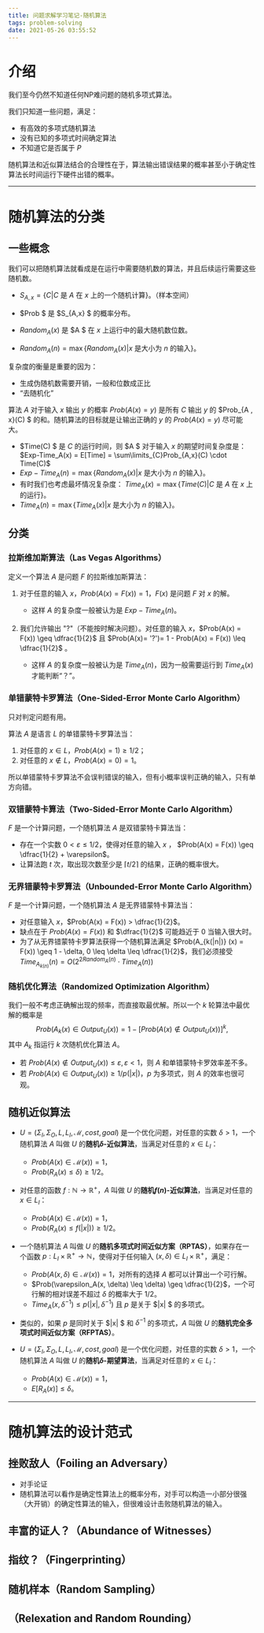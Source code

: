 ```yaml
---
title: 问题求解学习笔记-随机算法
tags: problem-solving
date: 2021-05-26 03:55:52
---
```



# 介绍

我们至今仍然不知道任何NP难问题的随机多项式算法。

我们只知道一些问题，满足：

- 有高效的多项式随机算法
- 没有已知的多项式时间确定算法
- 不知道它是否属于 $P$

随机算法和近似算法结合的合理性在于，算法输出错误结果的概率甚至小于确定性算法长时间运行下硬件出错的概率。

<!--more -->



---

# 随机算法的分类

## 一些概念

我们可以把随机算法就看成是在运行中需要随机数的算法，并且后续运行需要这些随机数。

- $S_{A,x} = \{ C | C \text{ 是 }A \text{ 在 }x \text{ 上的一个随机计算}\}$。（样本空间）
- $Prob $ 是 $S_{A,x} $ 的概率分布。

- $Random_A(x)$ 是 $A $ 在 $x$ 上运行中的最大随机数位数。
- $Random_A(n) = \max\{Random_A(x) | x \text{ 是大小为 } n \text{ 的输入}\}$。

复杂度的衡量是重要的因为：

- 生成伪随机数需要开销，一般和位数成正比
- “去随机化”



算法 $A$ 对于输入 $x$ 输出 $y$ 的概率 $Prob(A(x) = y)$ 是所有 $C$ 输出 $y$ 的 $Prob_{A , x}(C) $ 的和。随机算法的目标就是让输出正确的 $y$ 的 $Prob(A(x) = y)$ 尽可能大。

- $Time(C) $ 是 $C$ 的运行时间，则 $A $ 对于输入 $x$ 的期望时间复杂度是： $Exp-Time_A(x) = E[Time] = \sum\limits_{C}Prob_{A,x}(C) \cdot Time(C)$
- $Exp-Time_A(n) = \max\{Random_A(x) | x \text{ 是大小为 } n \text{ 的输入}\}$。
- 有时我们也考虑最坏情况复杂度： $Time_A(x) = \max\{Time(C) | C \text{ 是 }A \text{ 在 }  x \text{ 上的运行} \}$。
- $Time_A(n) = \max\{Time_A(x) | x \text{ 是大小为 } n \text{ 的输入} \}$。

## 分类

### 拉斯维加斯算法（Las Vegas Algorithms）

定义一个算法 $A$ 是问题 $F$ 的拉斯维加斯算法：

1. 对于任意的输入 $x$，$Prob(A(x) = F(x)) = 1$，$F(x)$ 是问题 $F$ 对 $x$ 的解。
   - 这样 $A$ 的复杂度一般被认为是 $Exp-Time_A(n)$。

2. 我们允许输出 "?"（不能按时解决问题）。对任意的输入 $x$，$Prob(A(x) = F(x)) \geq \dfrac{1}{2}$ 且 $Prob(A(x)= '?')=  1 - Prob(A(x) = F(x)) \leq \dfrac{1}{2}$ 。
   - 这样 $A$ 的复杂度一般被认为是 $Time_A(n)$，因为一般需要运行到 $Time_A(x)$ 才能判断“？”。



### 单错蒙特卡罗算法（One-Sided-Error Monte Carlo Algorithm）

只对判定问题有用。

算法 $A$ 是语言 $L$ 的单错蒙特卡罗算法当：

1. 对任意的 $x \in L$，$Prob(A(x) = 1 ) \geq 1/2$；
2. 对任意的 $x \notin L$，$Prob(A(x)  = 0) = 1$。

所以单错蒙特卡罗算法不会误判错误的输入，但有小概率误判正确的输入，只有单方向错。



### 双错蒙特卡算法（Two-Sided-Error Monte Carlo Algorithm）

$F$ 是一个计算问题，一个随机算法 $A$ 是双错蒙特卡算法当：

- 存在一个实数 $0 < \varepsilon \leq 1/2$，使得对任意的输入 $x$ ， $Prob(A(x) = F(x)) \geq \dfrac{1}{2}  + \varepsilon$。
- 让算法跑 $t$ 次，取出现次数至少是 $\lceil t / 2 \rceil$ 的结果，正确的概率很大。



### 无界错蒙特卡罗算法（Unbounded-Error Monte Carlo Algorithm）

$F$ 是一个计算问题，一个随机算法 $A$ 是无界错蒙特卡算法当：

- 对任意输入 $x$，$Prob(A(x) = F(x)) > \dfrac{1}{2}$。
- 缺点在于 $Prob(A(x) = F(x))$ 和 $\dfrac{1}{2}$ 可能趋近于 $0$ 当输入很大时。
- 为了从无界错蒙特卡罗算法获得一个随机算法满足 $Prob(A_{k(|n|)} (x) = F(x)) \geq 1 - \delta, 0 \leq \delta \leq \dfrac{1}{2}$，我们必须接受 $Time_{A_{k(n)}}(n) = O(2^{2Random_A(n)} \cdot Time_A(n))$



### 随机优化算法（Randomized Optimization Algorithm）

我们一般不考虑正确解出现的频率，而直接取最优解。所以一个 $k$ 轮算法中最优解的概率是
$$
Prob(A_k(x) \in Output_U(x)) = 1 - [Prob(A(x) \notin Output_U(x))]^k,
$$
其中 $A_k$ 指运行 $k$ 次随机优化算法 $A$。

- 若 $Prob(A(x) \notin Output_U(x)) \leq \varepsilon, \varepsilon < 1$，则 $A$ 和单错蒙特卡罗效率差不多。
- 若 $Prob(A(x) \in Output_U(x)) \geq 1 / p(|x|)$，$p$ 为多项式，则 $A$ 的效率也很可观。



## 随机近似算法

- $U = (\Sigma_I, \Sigma_O, L, L_I,\mathcal{M}, cost, goal)$ 是一个优化问题，对任意的实数 $\delta > 1$，一个随机算法 $A$ 叫做 $U$ 的**随机$\delta$-近似算法**，当满足对任意的 $x\in L_I$：
  - $Prob(A(x) \in \mathcal{M}(x)) = 1$，
  - $Prob(R_A(x) \leq \delta)\geq 1/ 2$。
- 对任意的函数 $f :\mathbb{N} \to \mathbb{R}^+$，$A$ 叫做 $U$ 的**随机$f(n)$-近似算法**，当满足对任意的 $x \in L_I$：
  - $Prob(A(x) \in \mathcal{M}(x)) = 1$，
  - $Prob(R_A(x) \leq f(|x|)) \geq 1/2$。
- 一个随机算法 $A$ 叫做 $U$ 的**随机多项式时间近似方案（RPTAS）**，如果存在一个函数 $p: L_I \times \mathbb{R}^+ \to \mathbb{N}$，使得对于任何输入 $(x, \delta) \in L_I \times \mathbb{R}^+$，满足：
  - $Prob(A(x, \delta) \in  \mathcal{M}(x)) = 1$，对所有的选择 $A$ 都可以计算出一个可行解。
  - $Prob(\varepsilon_A(x, \delta) \leq \delta) \geq \dfrac{1}{2}$，一个可行解的相对误差不超过 $\delta$ 的概率大于 $1/2$。
  - $Time_A(x, \delta^{-1}) \leq p(|x| , \delta^{-1})$ 且 $p$ 是关于 $|x| $ 的多项式。
- 类似的，如果 $p$ 是同时关于 $|x| $ 和 $\delta^{-1}$ 的多项式，$A$ 叫做 $U$ 的**随机完全多项式时间近似方案（RFPTAS）**。



- $U = (\Sigma_I, \Sigma_O, L, L_I,\mathcal{M}, cost, goal)$ 是一个优化问题，对任意的实数 $\delta > 1$，一个随机算法 $A$ 叫做 $U$ 的**随机$\delta$-期望算法**，当满足对任意的 $x\in L_I$：
  - $Prob(A(x) \in \mathcal{M}(x)) = 1$，
  - $E[R_A(x)] \leq \delta$。



---

# 随机算法的设计范式

## 挫败敌人（Foiling an Adversary）

- 对手论证
- 随机算法可以看作是确定性算法上的概率分布，对手可以构造一小部分很强（大开销）的确定性算法的输入，但很难设计击败随机算法的输入。



## 丰富的证人？（Abundance of Witnesses）



## 指纹？（Fingerprinting）



## 随机样本（Random Sampling）



## （Relexation and Random Rounding）

